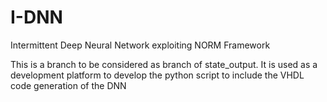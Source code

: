# I-DNN
Intermittent Deep Neural Network exploiting NORM Framework

This is a branch to be considered as branch of state_output. It is used as a development platform to develop the python script to include the VHDL code generation of the DNN
